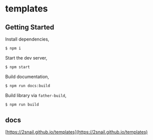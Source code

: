 # templates

## Getting Started

Install dependencies,

```bash
$ npm i
```

Start the dev server,

```bash
$ npm start
```

Build documentation,

```bash
$ npm run docs:build
```

Build library via `father-build`,

```bash
$ npm run build
```

## docs

[https://2snail.github.io/templates](https://2snail.github.io/templates)
